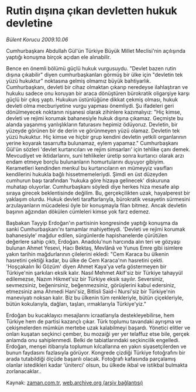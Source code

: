 # Rutin dışına çıkan devletten hukuk devletine

*Bülent Korucu 2009.10.06*

<tr><td class="metin" colspan="2" style="padding-top: 20px; padding-left: 5px; ">Cumhurbaşkanı Abdullah Gül'ün Türkiye Büyük Millet Meclisi'nin açılışında yaptığı konuşma birçok açıdan ele alınabilir.</td></tr><tr><td class="metin" colspan="2" style="padding-top: 20px; padding-left: 5px; "><p>Bence en önemli bölümü güçlü hukuk vurgusuydu. "Devlet bazen rutin dışına çıkabilir" diyen cumhurbaşkanları görmüş bir ülke için "devletin tek yüzü hukuktur" noktasına gelmiş olmamız büyük bahtiyarlık. Cumhurbaşkanı, devleti bir cihaz olmaktan çıkarıp neredeyse ilahlaştıran ve hukuku sadece onu koruyan bir araca dönüştüren bürokratik oligarşiye karşı güçlü bir çıkış yaptı. Hukukun üstünlüğüne dikkat çekmiş olması, hukuk devleti olma mecburiyetine vurgu yapması önemliydi. Şu ifadeleri geri dönülmeyecek noktanın nişanesi olarak zihinlere kazımalıyız: "Hiç kimse, devleti ve rejimi korumak bahanesiyle hukuk dışına çıkamaz. Geçmişte bu alanda yaşanmış yanlışlıkların faturasını hepimiz ödüyoruz. Devletin, bir yüzeyde görünen bir de derin ve görünmeyen yüzü olamaz. Devletin tek yüzü hukuktur. Hiç kimse ve hiçbir grup kendini devletin yetkili organlarının yerine koyarak tasarrufta bulunamaz, eylem yapamaz." Cumhurbaşkanı Gül'ün sözleri 'devlet kurtarıcıları ve rejim simsarları' için tehlike çanı demek. Mevcudiyet ve iktidarlarını, suni tehlikeler üretip sonra kurtarıcı olarak arzı endam etmeye borçlu bulunanların homurtularını duyuyor gibiyim. Kerametleri kendinden menkul bu kurtarıcıların en mümeyyiz vasıfları kendilerini hukukla bağlı hissetmemeleriydi. Şimdi en üst düzeyden cumhurun başı tarafından 'hukuka göre hizaya gelinecek' diskuruna muhatap oluyorlar. Cumhurbaşkanı söyledi diye herkes hiza mesafe alıp sıraya girecek beklentisinde değilim. Bu, gerçekçilikten uzak, hayalperest bir yaklaşım olurdu. Hukuk devleti taraftarlarıyla, bürokratik vesayetin sürmesini arzulayanların mücadelesi öyle bir konuşmayla filan bitmez. Ancak devletin başının ağzından dökülen cümleleri kimse yok farz edemez.
<p>Başbakan Tayyip Erdoğan'ın partisinin kongresinde yaptığı konuşma da sanki Cumhurbaşkanı'nı tamamlar mahiyetteydi. 'Devleti ve rejimi korumak bahanesiyle' mağdur edilen, sürgünlerde hapishanelerde çürütülen değerlere sahip çıktı, Erdoğan. Anadolu'nun harcında alın teri ve gözyaşı bulunan Ahmet Yesevi, Hacı Bektaş, Mevlânâ ve Yunus Emre gibi isimlere yakın tarihin mağdurlarının çilelerini ekledi: "Cem Karaca bu ülkenin hasretini çektiği kadar, bu ülke de Cem Karaca'nın hasretini çekti. 'Hoşçakalın İki Gözüm' diyen Ahmet Kaya'ya vefa göstermeyen bir Türkiye'nin şarkıları eksik kalır. Nasıl Mehmet Akif'siz bir Türkiye tahayyül edilemezse, Nazım Hikmet'siz bir Türkiye eksik sayılır. Seversiniz, sevmezsiniz, beğenirsiniz, beğenmezsiniz, görüşlerini kabul edersiniz, etmezsiniz ama Ahmedi Hani'siz, Bitlisli Said-i Nursi'siz bir Türkiye'nin maneviyatı noksan kalır. Biz bu ülkenin tüm renkleriyle, bütün çiçekleriyle, bütün kokularıyla, dağları, taşları, ırmaklarıyla Türkiye'yiz."
<p>Erdoğan bu kucaklayıcı mesajlarını icraatlarıyla destekleyebilirse, hem Türkiye hem de partisi kazançlı çıkar. Türk toplumu tavandaki ayrışma ve çekişmelerden mümkün mertebe uzak kalabilmeyi başardı. Yönetici elitler ve onları kuşatan seçkinci çember, bu mozaiği yer yer telaffuz etse bile, gerçek anlamda onu sahiplenmedi. Belki de tabiatlarındaki seçkincilik engelledi. Erdoğan, menşei itibarıyla toplumun kılcallarına en yakın siyasetçilerden ve bunun faydasını fazlasıyla görüyor. Kongrede çizdiği Türkiye fotoğrafını bir arada tutabildiği ölçüde başarılı olacak. Fotoğrafı kafasında parçalamış olanlar istedikleri kadar 'üniterci' olsun, bu ülkede ikbal ve istikbal bulmakta zorlanacaklar..<br/></p></p></p></td></tr>

Kaynak: [zaman.com.tr](http://zaman.com.tr/yazar.do?yazino=899752), [web.archive.org (arşiv bağlantısı)](http://web.archive.org/web/20091213101536/http://zaman.com.tr:80/yazar.do?yazino=899752)
